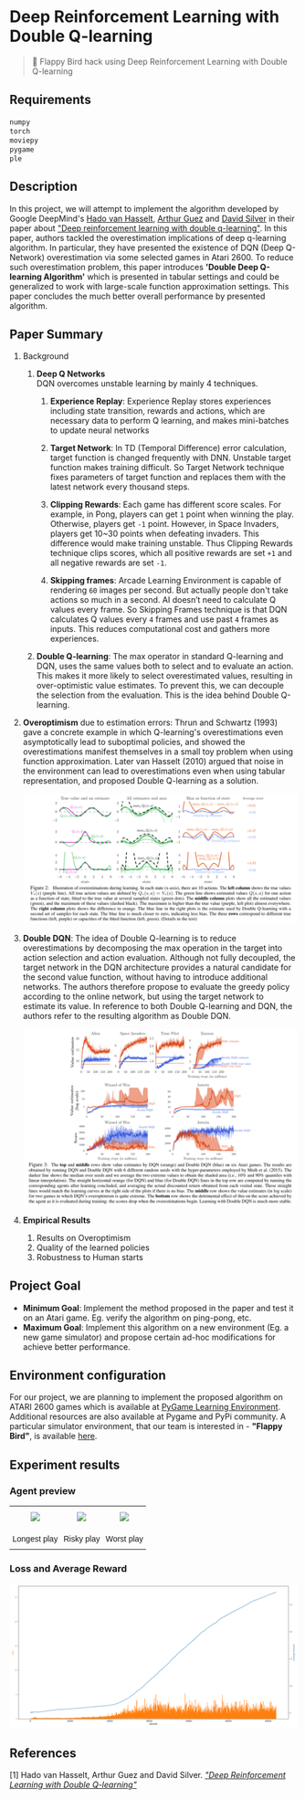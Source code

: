 # Deep Reinforcement Learning with Double Q-learning

> 🤖 Flappy Bird hack using Deep Reinforcement Learning with Double Q-learning

## Requirements

```
numpy
torch
moviepy
pygame
ple
```

## Description

In this project, we will attempt to implement the algorithm developed by Google DeepMind's [Hado van Hasselt](https://hadovanhasselt.com/about/), [Arthur Guez](http://www.gatsby.ucl.ac.uk/~aguez/) and [David Silver](http://www0.cs.ucl.ac.uk/staff/d.silver/web/Home.html) in their paper about ["Deep reinforcement learning with double q-learning"](https://arxiv.org/abs/1509.06461). In this paper, authors tackled the overestimation implications of deep q-learning algorithm. In particular, they have presented the existence of DQN (Deep Q-Network) overestimation via some selected games in Atari 2600. To reduce such overestimation problem, this paper introduces **'Double Deep Q-learning Algorithm'** which is presented in tabular settings and could be generalized to work with large-scale function approximation settings. This paper concludes the much better overall performance by presented algorithm.


## Paper Summary

1. Background

    1. **Deep Q Networks**  
    DQN overcomes unstable learning by mainly 4 techniques.

        1. **Experience Replay**: Experience Replay stores experiences including state transition, rewards and actions, which are necessary data to perform Q learning, and makes mini-batches to update neural networks

        2. **Target Network**: In TD (Temporal Difference) error calculation, target function is changed frequently with DNN. Unstable target function makes training difficult. So Target Network technique fixes parameters of target function and replaces them with the latest network every thousand steps.

        3. **Clipping Rewards**: Each game has different score scales. For example, in Pong, players can get `1` point when winning the play. Otherwise, players get `-1` point. However, in Space Invaders, players get 10~30 points when defeating invaders. This difference would make training unstable. Thus Clipping Rewards technique clips scores, which all positive rewards are set `+1` and all negative rewards are set `-1`.

        4. **Skipping frames**: Arcade Learning Environment is capable of rendering `60` images per second. But actually people don't take actions so much in a second. AI doesn’t need to calculate Q values every frame. So Skipping Frames technique is that DQN calculates Q values every `4` frames and use past `4` frames as inputs. This reduces computational cost and gathers more experiences.

    1. **Double Q-learning**: The max operator in standard Q-learning and DQN, uses the same values both to select and to evaluate an action. This makes it more likely to select overestimated values, resulting in over-optimistic value estimates. To prevent this, we can decouple the selection from the evaluation. This is the idea behind Double Q-learning.

2. **Overoptimism** due to estimation errors: Thrun and Schwartz (1993) gave a concrete example in which Q-learning's overestimations even asymptotically lead to suboptimal policies, and showed the overestimations manifest themselves in a small toy problem when using function approximation. Later van Hasselt (2010) argued that noise in the environment can lead to overestimations even when using tabular representation, and proposed Double Q-learning as a solution.

    ![](./fig/overoptimization.png)

3. **Double DQN**: The idea of Double Q-learning is to reduce overestimations by decomposing the max operation in the target into action selection and action evaluation. Although not fully decoupled, the target network in the DQN architecture provides a natural candidate for the second value function, without having to introduce additional networks. The authors therefore propose to evaluate the greedy policy according to the online network, but using the target network to estimate its value. In reference to both Double Q-learning and DQN, the authors refer to the resulting algorithm as Double DQN.

    ![](./fig/ddqn.png)

4. **Empirical Results**
    1. Results on Overoptimism
    2. Quality of the learned policies
    3. Robustness to Human starts


## Project Goal

- **Minimum Goal**: Implement the method proposed in the paper and test it on an Atari game. Eg. verify the algorithm on ping-pong, etc.
- **Maximum Goal**: Implement this algorithm on a new environment (Eg. a new game simulator) and propose certain ad-hoc modifications for achieve better performance.


## Environment configuration

For our project, we are planning to implement the proposed algorithm on ATARI 2600 games which is available at [PyGame Learning Environment](https://pygame-learning-environment.readthedocs.io/en/latest/). Additional resources are also available at Pygame and PyPi community. A particular simulator environment, that our team is interested in - **"Flappy Bird"**, is available [here](https://github.com/ntasfi/PyGame-Learning-Environment).


## Experiment results

### Agent preview

<!--<p align="center">
  <img src="./gifs/env_78000_.gif" />
</p>-->

<table class="tg">
  <tr>
    <td class="tg-c3ow"><img src="./gifs/env_78000.gif"></td>
    <td class="tg-c3ow"><img src="./gifs/env_92000.gif"></td>
    <td class="tg-c3ow"><img src="./gifs/env_100000.gif"></td>
  </tr>
  <tr>
    <td class="tg-c3ow">Longest play</td>
    <td class="tg-c3ow">Risky play</td>
    <td class="tg-c3ow">Worst play</td>
  </tr>
</table>

### Loss and Average Reward

<p align="center">
  <img src="./outs/loss_reward_14.png" />
</p>


## References

[1] Hado van Hasselt, Arthur Guez and David Silver. [*"Deep Reinforcement Learning with Double Q-learning"*](https://arxiv.org/abs/1509.06461)



<style type="text/css">
table {
  margin: 0 auto; /* or margin: 0 auto 0 auto */
}

.tg  {border-collapse:collapse;border-spacing:0;border:none;}
.tg td{font-family:Arial, sans-serif;font-size:14px;padding:10px 5px;border-style:solid;border-width:0px;overflow:hidden;word-break:normal;}
.tg th{font-family:Arial, sans-serif;font-size:14px;font-weight:normal;padding:10px 5px;border-style:solid;border-width:0px;overflow:hidden;word-break:normal;}
.tg .tg-c3ow{border-color:inherit;text-align:center;vertical-align:top}
</style>
